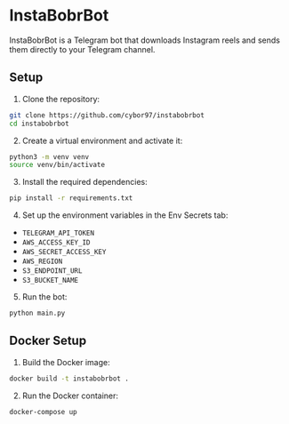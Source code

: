 # InstaBobrBot

InstaBobrBot is a Telegram bot that downloads Instagram reels and sends them directly to your Telegram channel.

## Setup

1. Clone the repository:
```sh
git clone https://github.com/cybor97/instabobrbot
cd instabobrbot
```

2. Create a virtual environment and activate it:
```sh
python3 -m venv venv
source venv/bin/activate
```

3. Install the required dependencies:
```sh
pip install -r requirements.txt
```

4. Set up the environment variables in the Env Secrets tab:
  - `TELEGRAM_API_TOKEN`
  - `AWS_ACCESS_KEY_ID`
  - `AWS_SECRET_ACCESS_KEY`
  - `AWS_REGION`
  - `S3_ENDPOINT_URL`
  - `S3_BUCKET_NAME`

5. Run the bot:
  ```sh
  python main.py
  ```

## Docker Setup

1. Build the Docker image:
```sh
docker build -t instabobrbot .
```

2. Run the Docker container:
```sh
docker-compose up
```